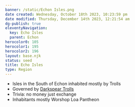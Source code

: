 ```yaml
---
banner: /static/Echon Isles.png
date created: Wednesday, October 18th 2023, 10:23:59 pm
date modified: Thursday, December 14th 2023, 12:21:54 am
dg-publish: true
eleventyNavigation:
  key: Echo Isles
  parent: Echon
herocolor0: 105
herocolor1: 195
herocolor2: 196
layout: base.njk
status: seed
title: Echo Isles
type: Region
---
```


- Isles in the South of Echon inhabited mostly by Trolls
- Governed by [Darkspear Trolls](/garden/%F0%9F%8C%90Worldbuilding%5CMaterial%20Plane%5C%F0%9F%8C%B4Echon%5CFactions%5CDarkspear%20Trolls/Darkspear%20Trolls)
- Trivia: no money just exchange
- Inhabitants mostly Worshop Loa Pantheon